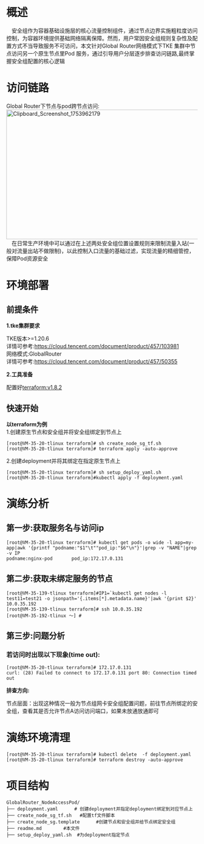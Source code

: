 
# 概述
&emsp;安全组作为容器基础设施层的核心流量控制组件，通过节点边界实施粗粒度访问控制，为容器环境提供基础网络隔离保障。然而，用户常因安全组规则复杂性及配置方式不当导致服务不可访问，本文针对Global Router网络模式下TKE 集群中节点访问另一个原生节点里Pod 服务，通过引导用户分层逐步排查访问链路,最终掌握安全组配置的核心逻辑


# 访问链路
Global Router下节点与pod跨节点访问:<br>
[<img width="546" height="340" alt="Clipboard_Screenshot_1753962179" src="https://github.com/user-attachments/assets/583400f0-bc6b-431f-a0b3-9c3e414cfb10" />
](https://github.com/aliantli/SecurityGroup-playbook/blob/597e708731943d1b3e8b9a47e4f7429549c9364b/Security_Group_Drill/GlobalRouter_NodeAccessPod/image/flowchart2.md)
 <br>&emsp;在日常生产环境中可以通过在上述两处安全组位置设置规则来限制流量入站(一般对流量出站不做限制)，以此控制入口流量的基础过滤，实现流量的精细管控，保障Pod资源安全
# 环境部署
## 前提条件
**1.tke集群要求**

TKE版本>=1.20.6
<br>详情可参考:https://cloud.tencent.com/document/product/457/103981<br>
网络模式:GlobalRouter<br>
详情可参考:https://cloud.tencent.com/document/product/457/50355

**2.工具准备**

配置好[terraform:v1.8.2](https://developer.hashicorp.com/terraform)
## 快速开始
**以terraform为例**<br>
 1.创建原生节点和安全组并将安全组绑定到节点上
```
[root@VM-35-20-tlinux terraform]# sh create_node_sg_tf.sh 
[root@VM-35-20-tlinux terraform]# terraform apply -auto-approve
```
 2.创建deployment并将其绑定在指定原生节点上
```
[root@VM-35-20-tlinux terraform]# sh setup_deploy_yaml.sh
[root@VM-35-20-tlinux terraform]#kubectl apply -f deployment.yaml
```

# 演练分析
## 第一步:获取服务名与访问ip
```
[root@VM-35-20-tlinux terraform]# kubectl get pods -o wide -l app=my-app|awk '{printf "podname:"$1"\t""pod_ip:"$6"\n"}'|grep -v "NAME"|grep -v IP
podname:nginx-pod       pod_ip:172.17.0.131
```
## 第二步:获取未绑定服务的节点
```
[root@VM-35-139-tlinux terraform]#IP1=`kubectl get nodes -l test11=test21 -o jsonpath='{.items[*].metadata.name}'|awk '{print $2}'
10.0.35.192
[root@VM-35-139-tlinux terraform]# ssh 10.0.35.192
[root@VM-35-192-tlinux ～] #
```
## 第三步:问题分析
### 若访问时出现以下现象(time out):
```
[root@VM-35-20-tlinux terraform]# 172.17.0.131
curl: (28) Failed to connect to 172.17.0.131 port 80: Connection timed out
```
**排查方向:**<br>

节点层面：出现这种情况一般为节点组网卡安全组配置问题，前往节点所绑定的安全组，查看其是否允许节点A访问访问端口，如果未放通放通即可

# 演练环境清理
```
[root@VM-35-20-tlinux terraform]# kubectl delete  -f deployment.yaml
[root@VM-35-20-tlinux terraform]# terraform destroy -auto-approve
```
# 项目结构
```
GlobalRouter_NodeAccessPod/  
├── deployment.yaml      # 创建deployment并指定deployment绑定到对应节点上
├── create_node_sg_tf.sh   #配置tf文件脚本
├── create_node_sg.template      #创建节点和安全组并给节点绑定安全组
├── readme.md        #本文件
├── setup_deploy_yaml.sh  #为deployment指定节点
```


